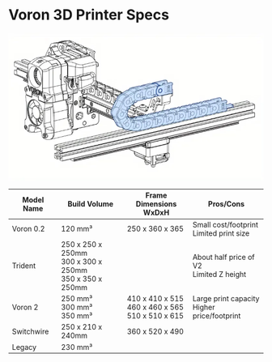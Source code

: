# Voron 3D Printer Specs

<img src="images/iso-v.webp" title="Voron Specs" />

| Model Name | Build Volume | Frame Dimensions<br> WxDxH | Pros/Cons |
|------------|--------------|------------|-------------|
| Voron 0.2 |  120 mm³ | 250 x 360 x 365 | Small cost/footprint<br> Limited print size |
| Trident | 250 x 250 x 250mm<br>300 x 300 x 250mm<br>350 x 350 x 250mm |  | About half price of V2<br>Limited Z height |
| Voron 2 | 250 mm³ <br> 300 mm³ <br> 350 mm³  | 410 x 410 x 515<br> 460 x 460 x 565<br> 510 x 510 x 615 | Large print capacity<br> Higher price/footprint |
| Switchwire | 250 x 210 x 240mm | 360 x 520 x 490 |  |
| Legacy | 230 mm³ |  |  |  |

